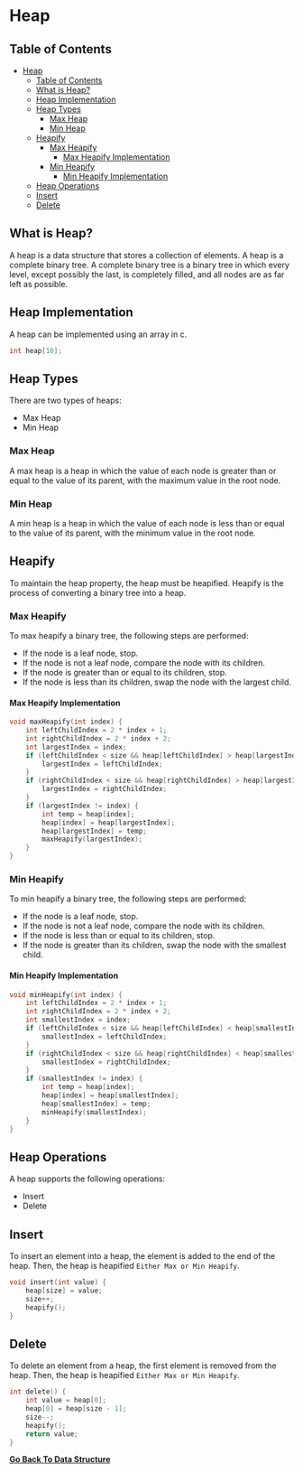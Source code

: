 # Heap

## Table of Contents

- [Heap](#heap)
  - [Table of Contents](#table-of-contents)
  - [What is Heap?](#what-is-heap)
  - [Heap Implementation](#heap-implementation)
  - [Heap Types](#heap-types)
    - [Max Heap](#max-heap)
    - [Min Heap](#min-heap)
  - [Heapify](#heapify)
    - [Max Heapify](#max-heapify)
      - [Max Heapify Implementation](#max-heapify-implementation)
    - [Min Heapify](#min-heapify)
      - [Min Heapify Implementation](#min-heapify-implementation)
  - [Heap Operations](#heap-operations)
  - [Insert](#insert)
  - [Delete](#delete)

## What is Heap?

A heap is a data structure that stores a collection of elements. A heap is a complete binary tree. A complete binary tree is a binary tree in which every level, except possibly the last, is completely filled, and all nodes are as far left as possible.

## Heap Implementation

A heap can be implemented using an array in c.

```c
int heap[10];
```

## Heap Types

There are two types of heaps:

- Max Heap
- Min Heap

### Max Heap

A max heap is a heap in which the value of each node is greater than or equal to the value of its parent, with the maximum value in the root node.

### Min Heap

A min heap is a heap in which the value of each node is less than or equal to the value of its parent, with the minimum value in the root node.

## Heapify

To maintain the heap property, the heap must be heapified. Heapify is the process of converting a binary tree into a heap.

### Max Heapify

To max heapify a binary tree, the following steps are performed:

- If the node is a leaf node, stop.
- If the node is not a leaf node, compare the node with its children.
- If the node is greater than or equal to its children, stop.
- If the node is less than its children, swap the node with the largest child.

#### Max Heapify Implementation

```c
void maxHeapify(int index) {
    int leftChildIndex = 2 * index + 1;
    int rightChildIndex = 2 * index + 2;
    int largestIndex = index;
    if (leftChildIndex < size && heap[leftChildIndex] > heap[largestIndex]) {
        largestIndex = leftChildIndex;
    }
    if (rightChildIndex < size && heap[rightChildIndex] > heap[largestIndex]) {
        largestIndex = rightChildIndex;
    }
    if (largestIndex != index) {
        int temp = heap[index];
        heap[index] = heap[largestIndex];
        heap[largestIndex] = temp;
        maxHeapify(largestIndex);
    }
}
```

### Min Heapify

To min heapify a binary tree, the following steps are performed:

- If the node is a leaf node, stop.
- If the node is not a leaf node, compare the node with its children.
- If the node is less than or equal to its children, stop.
- If the node is greater than its children, swap the node with the smallest child.

#### Min Heapify Implementation

```c
void minHeapify(int index) {
    int leftChildIndex = 2 * index + 1;
    int rightChildIndex = 2 * index + 2;
    int smallestIndex = index;
    if (leftChildIndex < size && heap[leftChildIndex] < heap[smallestIndex]) {
        smallestIndex = leftChildIndex;
    }
    if (rightChildIndex < size && heap[rightChildIndex] < heap[smallestIndex]) {
        smallestIndex = rightChildIndex;
    }
    if (smallestIndex != index) {
        int temp = heap[index];
        heap[index] = heap[smallestIndex];
        heap[smallestIndex] = temp;
        minHeapify(smallestIndex);
    }
}
```

## Heap Operations

A heap supports the following operations:

- Insert
- Delete

## Insert

To insert an element into a heap, the element is added to the end of the heap. Then, the heap is heapified `Either Max or Min Heapify`.

```c
void insert(int value) {
    heap[size] = value;
    size++;
    heapify();
}
```

## Delete

To delete an element from a heap, the first element is removed from the heap. Then, the heap is heapified `Either Max or Min Heapify`.

```c
int delete() {
    int value = heap[0];
    heap[0] = heap[size - 1];
    size--;
    heapify();
    return value;
}
```

[**Go Back To Data Structure**](README.md)
